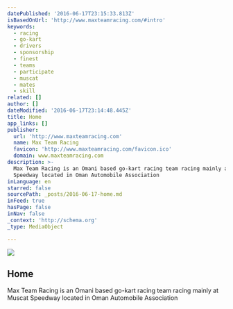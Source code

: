 ```yaml
---
datePublished: '2016-06-17T23:15:33.813Z'
isBasedOnUrl: 'http://www.maxteamracing.com/#intro'
keywords:
  - racing
  - go-kart
  - drivers
  - sponsorship
  - finest
  - teams
  - participate
  - muscat
  - mates
  - skill
related: []
author: []
dateModified: '2016-06-17T23:14:48.445Z'
title: Home
app_links: []
publisher:
  url: 'http://www.maxteamracing.com'
  name: Max Team Racing
  favicon: 'http://www.maxteamracing.com/favicon.ico'
  domain: www.maxteamracing.com
description: >-
  Max Team Racing is an Omani based go-kart racing team racing mainly at Muscat
  Speedway located in Oman Automobile Association
inLanguage: en
starred: false
sourcePath: _posts/2016-06-17-home.md
inFeed: true
hasPage: false
inNav: false
_context: 'http://schema.org'
_type: MediaObject

---
```

<article style=""><img src="http://static1.squarespace.com/static/549fdf4be4b07bee035cb94f/t/54abc18ae4b0f3612b249e5e/1439938470728/?format=1000w" /><h1>Home</h1><p>Max Team Racing is an Omani based go-kart racing team racing mainly at Muscat Speedway located in Oman Automobile Association</p></article>